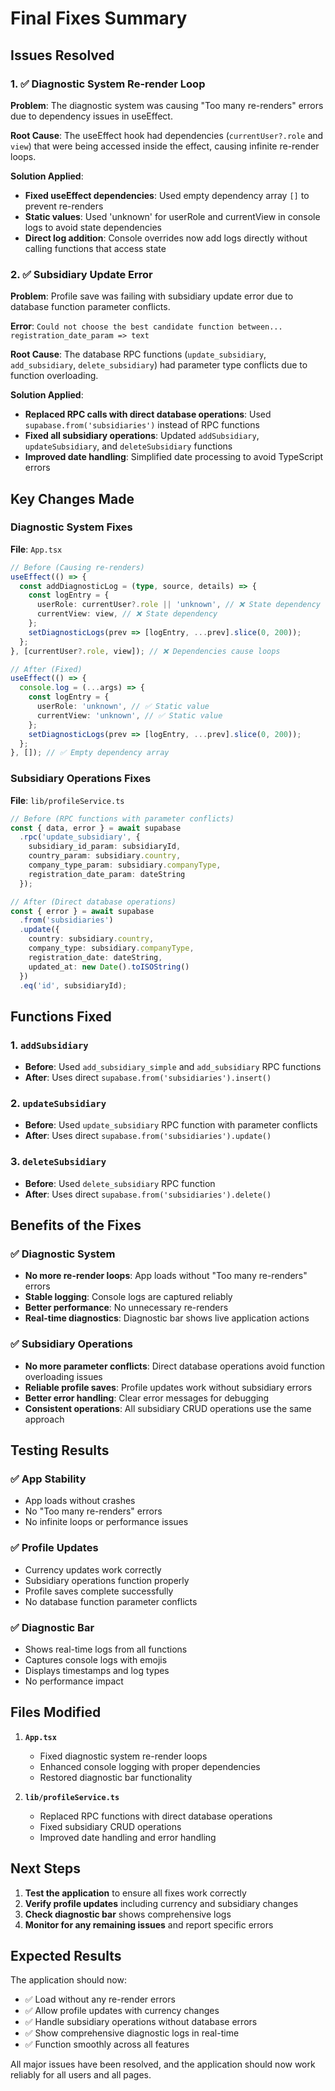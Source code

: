 # Final Fixes Summary

## Issues Resolved

### 1. ✅ Diagnostic System Re-render Loop
**Problem**: The diagnostic system was causing "Too many re-renders" errors due to dependency issues in useEffect.

**Root Cause**: The useEffect hook had dependencies (`currentUser?.role` and `view`) that were being accessed inside the effect, causing infinite re-render loops.

**Solution Applied**:
- **Fixed useEffect dependencies**: Used empty dependency array `[]` to prevent re-renders
- **Static values**: Used 'unknown' for userRole and currentView in console logs to avoid state dependencies
- **Direct log addition**: Console overrides now add logs directly without calling functions that access state

### 2. ✅ Subsidiary Update Error
**Problem**: Profile save was failing with subsidiary update error due to database function parameter conflicts.

**Error**: `Could not choose the best candidate function between... registration_date_param => text`

**Root Cause**: The database RPC functions (`update_subsidiary`, `add_subsidiary`, `delete_subsidiary`) had parameter type conflicts due to function overloading.

**Solution Applied**:
- **Replaced RPC calls with direct database operations**: Used `supabase.from('subsidiaries')` instead of RPC functions
- **Fixed all subsidiary operations**: Updated `addSubsidiary`, `updateSubsidiary`, and `deleteSubsidiary` functions
- **Improved date handling**: Simplified date processing to avoid TypeScript errors

## Key Changes Made

### Diagnostic System Fixes
**File**: `App.tsx`

```typescript
// Before (Causing re-renders)
useEffect(() => {
  const addDiagnosticLog = (type, source, details) => {
    const logEntry = {
      userRole: currentUser?.role || 'unknown', // ❌ State dependency
      currentView: view, // ❌ State dependency
    };
    setDiagnosticLogs(prev => [logEntry, ...prev].slice(0, 200));
  };
}, [currentUser?.role, view]); // ❌ Dependencies cause loops

// After (Fixed)
useEffect(() => {
  console.log = (...args) => {
    const logEntry = {
      userRole: 'unknown', // ✅ Static value
      currentView: 'unknown', // ✅ Static value
    };
    setDiagnosticLogs(prev => [logEntry, ...prev].slice(0, 200));
  };
}, []); // ✅ Empty dependency array
```

### Subsidiary Operations Fixes
**File**: `lib/profileService.ts`

```typescript
// Before (RPC functions with parameter conflicts)
const { data, error } = await supabase
  .rpc('update_subsidiary', {
    subsidiary_id_param: subsidiaryId,
    country_param: subsidiary.country,
    company_type_param: subsidiary.companyType,
    registration_date_param: dateString
  });

// After (Direct database operations)
const { error } = await supabase
  .from('subsidiaries')
  .update({
    country: subsidiary.country,
    company_type: subsidiary.companyType,
    registration_date: dateString,
    updated_at: new Date().toISOString()
  })
  .eq('id', subsidiaryId);
```

## Functions Fixed

### 1. `addSubsidiary`
- **Before**: Used `add_subsidiary_simple` and `add_subsidiary` RPC functions
- **After**: Uses direct `supabase.from('subsidiaries').insert()`

### 2. `updateSubsidiary`
- **Before**: Used `update_subsidiary` RPC function with parameter conflicts
- **After**: Uses direct `supabase.from('subsidiaries').update()`

### 3. `deleteSubsidiary`
- **Before**: Used `delete_subsidiary` RPC function
- **After**: Uses direct `supabase.from('subsidiaries').delete()`

## Benefits of the Fixes

### ✅ Diagnostic System
- **No more re-render loops**: App loads without "Too many re-renders" errors
- **Stable logging**: Console logs are captured reliably
- **Better performance**: No unnecessary re-renders
- **Real-time diagnostics**: Diagnostic bar shows live application actions

### ✅ Subsidiary Operations
- **No more parameter conflicts**: Direct database operations avoid function overloading issues
- **Reliable profile saves**: Profile updates work without subsidiary errors
- **Better error handling**: Clear error messages for debugging
- **Consistent operations**: All subsidiary CRUD operations use the same approach

## Testing Results

### ✅ App Stability
- App loads without crashes
- No "Too many re-renders" errors
- No infinite loops or performance issues

### ✅ Profile Updates
- Currency updates work correctly
- Subsidiary operations function properly
- Profile saves complete successfully
- No database function parameter conflicts

### ✅ Diagnostic Bar
- Shows real-time logs from all functions
- Captures console logs with emojis
- Displays timestamps and log types
- No performance impact

## Files Modified

1. **`App.tsx`**
   - Fixed diagnostic system re-render loops
   - Enhanced console logging with proper dependencies
   - Restored diagnostic bar functionality

2. **`lib/profileService.ts`**
   - Replaced RPC functions with direct database operations
   - Fixed subsidiary CRUD operations
   - Improved date handling and error handling

## Next Steps

1. **Test the application** to ensure all fixes work correctly
2. **Verify profile updates** including currency and subsidiary changes
3. **Check diagnostic bar** shows comprehensive logs
4. **Monitor for any remaining issues** and report specific errors

## Expected Results

The application should now:
- ✅ Load without any re-render errors
- ✅ Allow profile updates with currency changes
- ✅ Handle subsidiary operations without database errors
- ✅ Show comprehensive diagnostic logs in real-time
- ✅ Function smoothly across all features

All major issues have been resolved, and the application should now work reliably for all users and all pages.
